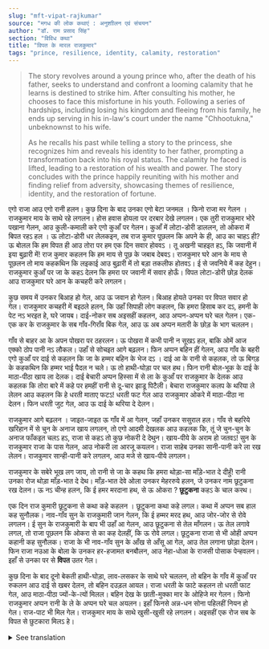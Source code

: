 ```yaml
---
slug: "mft-vipat-rajkumar"
source: "मगध की लोक कथाएं : अनुशाीलन एवं संचयन"
author: "डॉ. राम प्रसाद सिंह"
section: "विविध कथा"
title: "विपत के मारल राजकुमार"
tags: "prince, resilience, identity, calamity, restoration"
---
```

<blockquote>
The story revolves around a young prince who, after the death of his father, seeks to understand and confront a looming calamity that he learns is destined to strike him. After consulting his mother, he chooses to face this misfortune in his youth. Following a series of hardships, including losing his kingdom and fleeing from his family, he ends up serving in his in-law's court under the name "Chhootukna," unbeknownst to his wife. 

As he recalls his past while telling a story to the princess, she recognizes him and reveals his identity to her father, prompting a transformation back into his royal status. The calamity he faced is lifted, leading to a restoration of his wealth and power. The story concludes with the prince happily reuniting with his mother and finding relief from adversity, showcasing themes of resilience, identity, and the restoration of fortune.
</blockquote>

एगो राजा आउ एगो रानी हलन। कुछ दिना के बाद उनका एगो बेटा जनमल । फिनो राजा मर गेलन । राजकुमार माय के साथे रहे लगलन। होस हवास होयला पर दरबार देखे लगलन। एक तुरी राजकुमार भोरे पखाना गेलन, आउ कुली-कमाली करे एगो कुआँ पर गेलन। कुआँ में लोटा-डोरी डाललन, तो ओकरा में बिपत रहऽ हल । ऊ लोटा-डोरी धर लेलकइन, तब राज कुमार पूछलन कि अपने के ही, आउ का चाहऽ ही? ऊ बोलल कि हम विपत ही आउ तोरा पर हम एक दिन सवार होववऽ । तू अखनी चाहइत हऽ, कि जवानी में इया बुढ़ारी में! राज कुमार कहलन कि हम माय से पूछ के जबाब देबवऽ। राजकुमार घरे आन के माय से पूछलन तो माय कहकथिन कि लइकाई आउ बुढ़ारी में तो बड़ा तकलीफ होतवऽ। ई से जवनिये में कह देहुन। राजकुमार कुआँ पर जा के कहऽ देलन कि हमरा पर जवानी में सवार होऊँ। विपत लोटा-डोरी छोड़ देलक आउ राजकुमार घरे आन के कचहरी करे लगलन।

कुछ समय में उनकर बिआह हो गेल, आउ ऊ जवान हो गेलन। बिआह होयते उनका पर विपत सवार हो गेल। राजकुमार कचहरी में बइठले हलन, कि उहाँ सिपाही लोग कहलन, कि हमरा हिसाब कर दऽ, हमनी के पेट नऽ भरइत हे, घरे जायब। दाई-नोकर सब अइसहीं कहलन, आउ अप्पन-अप्पन घरे चल गेलन। एक-एक कर के राजकुमार के सब गाँव-गिराँव बिक गेल, आउ ऊ अब अप्पन मतारी के छोड़ के भाग चललन। 

गाँव से बाहर आ के अपन पोखरा पर ठहरलन। ऊ पोखरा में कभी पानी न सूखऽ हल, बाकि ओमें आज एक्को ठोप पानी नऽ लौकल। उहाँ से सोचइत आगे बढ़लन। फिन अप्पन बहिन हीं गेलन, आउ गाँव के बहरी एगो कुआँ पर दाई से कहलन कि जा के हम्मर बहिन के भेज दऽ । दाई आ के रानी से कहलक, तो ऊ बिगड़ के कहकथिन कि हम्मर भाई पैदल न चले। ऊ तो हाथी-घोड़ा पर चल हथ। फिन रानी बोल-भूक के दाई के माठा-पीठा खाय ला देलक। दाई बेचारी अप्पन हिस्सा में से ला के कुआँ पर राजकुमार के देलक आउ कहलक कि तोरा बारे में कहे पर हमहीं रानी से दू-चार झाडू पिटैली। बेचारा राजकुमार कलप के थरिया ले लेलन आउ कहलन कि हे धरती माताए फटऽ! धरती फट गेल आउ राजकुमार ओकरे में माठा-पीठा ना देलन। फिन धरती जुट गेल, आउ ऊ दाई के थरिया दे देलन।
 
राजकुमार आगे बढ़लन । जाइत-जाइत ऊ गाँव में आ गेलन, जहाँ उनकर ससुराल हल। गाँव से बहरिये खरिहान में से चुन के अनाज खाय लगलन, तो एगो आदमी देखलक आउ कहलक कि, तूं जे चुन-चुन के अनाज फाँकइत चलऽ हऽ, राजा से कहऽ तो कुछ नोकरी दे देथुन। खाय-पीये के अराम हो जतवऽ! सुन के राजकुमार राजा के पास गेलन, आउ नोकरी ला आरजू कयलन। राजा साहेब उनका सानी-पानी करे ला रख लेलन। राजकुमार सान्ही-पानी करे लगलन, आउ मजे से खाय-पीये लगलन।

राजकुमार के सबेरे भूख लग जाय, तो रानी से जा के कहथ कि हमरा थोड़ा-सा माँड़े-भात दे दीहुँ! रानी उनका रोज थोड़ा माँड़-भात दे देथ। माँड़-भात देवे ओला उनकर मेहररुये हलन, जे उनकर नाम छूटुकना रख देलन। ऊ नऽ चीन्ह हलन, कि ई हमर मरदाना हथ, से ऊ ओकरा ? **छूटुकना** कहऽ के चाल करथ। 

एक दिन राज कुमारी छूटुकना से कथा कहे कहलन । छूटुकना कथा कहे लगल। कथा में अप्पन सब हाल कह सुनौलक। नाव-गाँव सुन के राजकुमारी जान गेलन, कि ई हम्मर मरद हथ, आउ जोर-जोर से रोवे लगलन। ई सुन के राजकुमारी के बाप भी उहाँ आ गेलन, आउ छूटुकना से तेल माँगलन। ऊ तेल लगावे लगल, तो राजा पूछलन कि ओकरा से का कह देलहीं, कि ऊ रोवे लगल। छूटुकना राजा से भी ओही अप्पन कहानी कह सुनौलक। राजा के भी नाव-गाँव सुन के आँख से आँसू आ गेल, आउ तेल लगाना छोड़ा देलन। फिन राजा नउआ के बोला के उनकर हर-हजामत बनबौलन, आउ नेहा-धोआ के राजसी पोसाक पेन्हवलन। इहाँ से उनका पर से **विपत** उतर गेल।
 
कुछ दिना के बाद दूनो बेकती हाथी-घोड़ा, लाव-लसकर के साथे घरे चललन, तो बहिन के गाँव में कुआँ पर रुकलन आउ दाई से खबर देलन, तो बहिन दउड़ल आयल। राजा धरती के फाटे कहलन तो धरती फाट गेल, आउ माठा-पीठा ज्यों-के-त्यों मिलल। बहिन देख के छाती-मुक्का मार के ओहिजे मर गेलन। फिनो राजकुमार अप्पन रानी के ले के अप्पन घरे चल अयलन। इहाँ फिनसे अन्न-धन सोना पहिलहीं नियन हो गेल। राज-पाट भी मिल गेल। राजकुमार माय के साथे खुसी-खुसी रहे लगलन। अइसहीं एक रोज सब के विपत से छुटकारा मिलऽ हे। 

<details>
<summary>See translation</summary>

Once there was a king and a queen. After some time, they had a son. Then the king passed away. The young prince stayed with his mother. As he grew up, he began to visit the court. One day, the prince went to relieve himself and went to a well where the laborers were working. He lowered a ladle and a rope into the well, and something ominous was present there. When he held onto the ladle and the rope, the prince asked what it wanted. It replied that it was a calamity and that one day it would ride over him. Did he want it to happen in youth or in old age? The prince said he would answer after asking his mother. When the prince returned home and asked his mother, she said that both youth and old age bring great troubles, and he should make a decision in youth. The prince went back to the well and said that he wanted the calamity to ride over him in his youth. The calamity released the ladle and rope, and the prince returned home and began to rule.

After some time, he got married and grew into adulthood. As soon as he got married, calamity struck him. The prince was sitting in the court when the soldiers said that they needed a salary because they were not filled and would go home. The maidservants all said the same, and they all returned home one by one. The prince lost all his villages and was left to flee from his mother.

He stepped out of the village and stayed by his pond. The pond never dried up, but today there was not a single drop of water in it. Thinking deeply, he moved forward. Then he went to his sister and asked a maid to send his sister to him. When the maid went and told the queen, she angrily said that her brother should not walk on foot. He goes on an elephant or horse. Then the queen ordered the maid to fetch food for her. The poor maid brought some food from her portion at the well for the prince, and said that when she mentioned him, she received a beating from the queen. The poor prince wept and said, "Oh Mother Earth, split open!" The earth split, and the prince did not give the food. Then the earth closed again, and he returned the plate to the maid.

The prince moved forward. As he was going, he reached a village, which was his in-law's village. While choosing grains from the fields outside the village, a man saw him and said, "The way you are picking grains, go tell the king, and he might give you a job. You will have comfort in food!" Hearing this, the prince went to the king and requested for a job. The king accepted him to serve. The prince began to serve and enjoyed eating and drinking.

Whenever the prince felt hungry in the morning, he would go to the queen and ask her for a little rice and lentils. The queen would give him a little rice and lentils every day. His wife, who was serving the meals, named him "Chhootukna" (the little one). She did not recognize him, since he was her husband, and so she would call him "Chhootukna."

One day, the princess asked Chhootukna to tell a story. Chhootukna began to narrate. In the story, he shared everything about his life. Upon hearing his name and village, the princess realized that this was her husband and began to cry loudly. Hearing this, the princess's father also came there and asked Chhootukna for oil. As he started to apply the oil, the king asked what he had told Chhootukna that made him cry. Chhootukna then shared his story with the king. Upon hearing his name and village, the king's eyes filled with tears, and he stopped the oil application. The king then called for the barbers to give him a clean shave, and he dressed him in royal attire. Thus, calamity fell away from him.

After a few days, both individuals, on elephant and horse with much pomp, returned home, and they stopped at the well in his sister’s village. Upon hearing the news, his sister ran over. When the king called for the earth to split, the earth split open, and the food returned as it was. The sister, upon seeing this, fell down and died right there. Then the prince brought his queen and returned home. Here, the wealth and grains became as it was before. The royal power was restored. The prince happily stayed with his mother. In this way, everyone found relief from calamity one day.
</details>